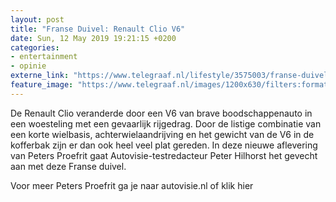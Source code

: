 ```yaml
---
layout: post
title: "Franse Duivel: Renault Clio V6"
date: Sun, 12 May 2019 19:21:15 +0200
categories: 
- entertainment 
- opinie 
externe_link: "https://www.telegraaf.nl/lifestyle/3575003/franse-duivel-renault-clio-v6"
feature_image: "https://www.telegraaf.nl/images/1200x630/filters:format(jpeg):quality(80)/cdn-kiosk-api.telegraaf.nl/58fb8168-74da-11e9-ac87-0217670beecd.jpg"
---
```


<p class="intro">De Renault Clio veranderde door een V6 van brave boodschappenauto in een woesteling met een gevaarlijk rijgedrag. Door de listige combinatie van een korte wielbasis, achterwielaandrijving en het gewicht van de V6 in de kofferbak zijn er dan ook heel veel plat gereden. In deze nieuwe aflevering van Peters Proefrit gaat Autovisie-testredacteur Peter Hilhorst het gevecht aan met deze Franse duivel.</p> <p>Voor meer Peters Proefrit ga je naar autovisie.nl of klik hier</p>
